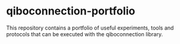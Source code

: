 # qiboconnection-portfolio
This repository contains a portfolio of useful experiments, tools and protocols that can be executed with the qiboconnection library.
